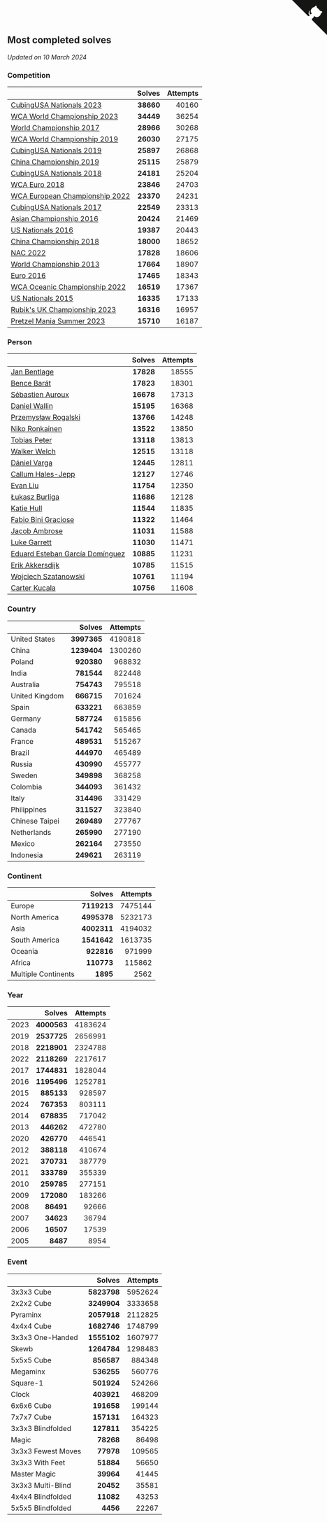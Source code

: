 ## Most completed solves

*Updated on 10 March 2024*


### Competition

|  | Solves | Attempts |
| :--- | ---: | ---: |
| [CubingUSA Nationals 2023](https://www.worldcubeassociation.org/competitions/CubingUSANationals2023) | **38660** | 40160 |
| [WCA World Championship 2023](https://www.worldcubeassociation.org/competitions/WC2023) | **34449** | 36254 |
| [World Championship 2017](https://www.worldcubeassociation.org/competitions/WC2017) | **28966** | 30268 |
| [WCA World Championship 2019](https://www.worldcubeassociation.org/competitions/WC2019) | **26030** | 27175 |
| [CubingUSA Nationals 2019](https://www.worldcubeassociation.org/competitions/CubingUSANationals2019) | **25897** | 26868 |
| [China Championship 2019](https://www.worldcubeassociation.org/competitions/ChinaChampionship2019) | **25115** | 25879 |
| [CubingUSA Nationals 2018](https://www.worldcubeassociation.org/competitions/CubingUSANationals2018) | **24181** | 25204 |
| [WCA Euro 2018](https://www.worldcubeassociation.org/competitions/Euro2018) | **23846** | 24703 |
| [WCA European Championship 2022](https://www.worldcubeassociation.org/competitions/Euro2022) | **23370** | 24231 |
| [CubingUSA Nationals 2017](https://www.worldcubeassociation.org/competitions/CubingUSANationals2017) | **22549** | 23313 |
| [Asian Championship 2016](https://www.worldcubeassociation.org/competitions/AsianChampionship2016) | **20424** | 21469 |
| [US Nationals 2016](https://www.worldcubeassociation.org/competitions/USNationals2016) | **19387** | 20443 |
| [China Championship 2018](https://www.worldcubeassociation.org/competitions/ChinaChampionship2018) | **18000** | 18652 |
| [NAC 2022](https://www.worldcubeassociation.org/competitions/NAC2022) | **17828** | 18606 |
| [World Championship 2013](https://www.worldcubeassociation.org/competitions/WC2013) | **17664** | 18907 |
| [Euro 2016](https://www.worldcubeassociation.org/competitions/Euro2016) | **17465** | 18343 |
| [WCA Oceanic Championship 2022](https://www.worldcubeassociation.org/competitions/OC2022) | **16519** | 17367 |
| [US Nationals 2015](https://www.worldcubeassociation.org/competitions/USNationals2015) | **16335** | 17133 |
| [Rubik's UK Championship 2023](https://www.worldcubeassociation.org/competitions/RubiksUKChampionship2023) | **16316** | 16957 |
| [Pretzel Mania Summer 2023](https://www.worldcubeassociation.org/competitions/PretzelManiaSummer2023) | **15710** | 16187 |

### Person

|  | Solves | Attempts |
| :--- | ---: | ---: |
| [Jan Bentlage](https://www.worldcubeassociation.org/persons/2010BENT01) | **17828** | 18555 |
| [Bence Barát](https://www.worldcubeassociation.org/persons/2008BARA01) | **17823** | 18301 |
| [Sébastien Auroux](https://www.worldcubeassociation.org/persons/2008AURO01) | **16678** | 17313 |
| [Daniel Wallin](https://www.worldcubeassociation.org/persons/2013WALL03) | **15195** | 16368 |
| [Przemysław Rogalski](https://www.worldcubeassociation.org/persons/2013ROGA02) | **13766** | 14248 |
| [Niko Ronkainen](https://www.worldcubeassociation.org/persons/2010RONK01) | **13522** | 13850 |
| [Tobias Peter](https://www.worldcubeassociation.org/persons/2014PETE03) | **13118** | 13813 |
| [Walker Welch](https://www.worldcubeassociation.org/persons/2011WELC01) | **12515** | 13118 |
| [Dániel Varga](https://www.worldcubeassociation.org/persons/2008VARG01) | **12445** | 12811 |
| [Callum Hales-Jepp](https://www.worldcubeassociation.org/persons/2012HALE01) | **12127** | 12746 |
| [Evan Liu](https://www.worldcubeassociation.org/persons/2009LIUE01) | **11754** | 12350 |
| [Łukasz Burliga](https://www.worldcubeassociation.org/persons/2013BURL01) | **11686** | 12128 |
| [Katie Hull](https://www.worldcubeassociation.org/persons/2010HULL01) | **11544** | 11835 |
| [Fabio Bini Graciose](https://www.worldcubeassociation.org/persons/2010GRAC02) | **11322** | 11464 |
| [Jacob Ambrose](https://www.worldcubeassociation.org/persons/2010AMBR01) | **11031** | 11588 |
| [Luke Garrett](https://www.worldcubeassociation.org/persons/2017GARR05) | **11030** | 11471 |
| [Eduard Esteban García Domínguez](https://www.worldcubeassociation.org/persons/2011EDUA01) | **10885** | 11231 |
| [Erik Akkersdijk](https://www.worldcubeassociation.org/persons/2005AKKE01) | **10785** | 11515 |
| [Wojciech Szatanowski](https://www.worldcubeassociation.org/persons/2011SZAT01) | **10761** | 11194 |
| [Carter Kucala](https://www.worldcubeassociation.org/persons/2015KUCA01) | **10756** | 11608 |

### Country

|  | Solves | Attempts |
| :--- | ---: | ---: |
| United States | **3997365** | 4190818 |
| China | **1239404** | 1300260 |
| Poland | **920380** | 968832 |
| India | **781544** | 822448 |
| Australia | **754743** | 795518 |
| United Kingdom | **666715** | 701624 |
| Spain | **633221** | 663859 |
| Germany | **587724** | 615856 |
| Canada | **541742** | 565465 |
| France | **489531** | 515267 |
| Brazil | **444970** | 465489 |
| Russia | **430990** | 455777 |
| Sweden | **349898** | 368258 |
| Colombia | **344093** | 361432 |
| Italy | **314496** | 331429 |
| Philippines | **311527** | 323840 |
| Chinese Taipei | **269489** | 277767 |
| Netherlands | **265990** | 277190 |
| Mexico | **262164** | 273550 |
| Indonesia | **249621** | 263119 |

### Continent

|  | Solves | Attempts |
| :--- | ---: | ---: |
| Europe | **7119213** | 7475144 |
| North America | **4995378** | 5232173 |
| Asia | **4002311** | 4194032 |
| South America | **1541642** | 1613735 |
| Oceania | **922816** | 971999 |
| Africa | **110773** | 115862 |
| Multiple Continents | **1895** | 2562 |

### Year

|  | Solves | Attempts |
| :--- | ---: | ---: |
| 2023 | **4000563** | 4183624 |
| 2019 | **2537725** | 2656991 |
| 2018 | **2218901** | 2324788 |
| 2022 | **2118269** | 2217617 |
| 2017 | **1744831** | 1828044 |
| 2016 | **1195496** | 1252781 |
| 2015 | **885133** | 928597 |
| 2024 | **767353** | 803111 |
| 2014 | **678835** | 717042 |
| 2013 | **446262** | 472780 |
| 2020 | **426770** | 446541 |
| 2012 | **388118** | 410674 |
| 2021 | **370731** | 387779 |
| 2011 | **333789** | 355339 |
| 2010 | **259785** | 277151 |
| 2009 | **172080** | 183266 |
| 2008 | **86491** | 92666 |
| 2007 | **34623** | 36794 |
| 2006 | **16507** | 17539 |
| 2005 | **8487** | 8954 |

### Event

|  | Solves | Attempts |
| :--- | ---: | ---: |
| 3x3x3 Cube | **5823798** | 5952624 |
| 2x2x2 Cube | **3249904** | 3333658 |
| Pyraminx | **2057918** | 2112825 |
| 4x4x4 Cube | **1682746** | 1748799 |
| 3x3x3 One-Handed | **1555102** | 1607977 |
| Skewb | **1264784** | 1298483 |
| 5x5x5 Cube | **856587** | 884348 |
| Megaminx | **536255** | 560776 |
| Square-1 | **501924** | 524266 |
| Clock | **403921** | 468209 |
| 6x6x6 Cube | **191658** | 199144 |
| 7x7x7 Cube | **157131** | 164323 |
| 3x3x3 Blindfolded | **127811** | 354225 |
| Magic | **78268** | 86498 |
| 3x3x3 Fewest Moves | **77978** | 109565 |
| 3x3x3 With Feet | **51884** | 56650 |
| Master Magic | **39964** | 41445 |
| 3x3x3 Multi-Blind | **20452** | 35581 |
| 4x4x4 Blindfolded | **11082** | 43253 |
| 5x5x5 Blindfolded | **4456** | 22267 |


<a href="https://github.com/jonatanklosko/wca_statistics" class="github-corner" aria-label="View source on Github"><svg width="80" height="80" viewBox="0 0 250 250" style="fill:#151513; color:#fff; position: absolute; top: 0; border: 0; right: 0;" aria-hidden="true"><path d="M0,0 L115,115 L130,115 L142,142 L250,250 L250,0 Z"></path><path d="M128.3,109.0 C113.8,99.7 119.0,89.6 119.0,89.6 C122.0,82.7 120.5,78.6 120.5,78.6 C119.2,72.0 123.4,76.3 123.4,76.3 C127.3,80.9 125.5,87.3 125.5,87.3 C122.9,97.6 130.6,101.9 134.4,103.2" fill="currentColor" style="transform-origin: 130px 106px;" class="octo-arm"></path><path d="M115.0,115.0 C114.9,115.1 118.7,116.5 119.8,115.4 L133.7,101.6 C136.9,99.2 139.9,98.4 142.2,98.6 C133.8,88.0 127.5,74.4 143.8,58.0 C148.5,53.4 154.0,51.2 159.7,51.0 C160.3,49.4 163.2,43.6 171.4,40.1 C171.4,40.1 176.1,42.5 178.8,56.2 C183.1,58.6 187.2,61.8 190.9,65.4 C194.5,69.0 197.7,73.2 200.1,77.6 C213.8,80.2 216.3,84.9 216.3,84.9 C212.7,93.1 206.9,96.0 205.4,96.6 C205.1,102.4 203.0,107.8 198.3,112.5 C181.9,128.9 168.3,122.5 157.7,114.1 C157.9,116.9 156.7,120.9 152.7,124.9 L141.0,136.5 C139.8,137.7 141.6,141.9 141.8,141.8 Z" fill="currentColor" class="octo-body"></path></svg></a><style>.github-corner:hover .octo-arm{animation:octocat-wave 560ms ease-in-out}@keyframes octocat-wave{0%,100%{transform:rotate(0)}20%,60%{transform:rotate(-25deg)}40%,80%{transform:rotate(10deg)}}@media (max-width:500px){.github-corner:hover .octo-arm{animation:none}.github-corner .octo-arm{animation:octocat-wave 560ms ease-in-out}}</style>
